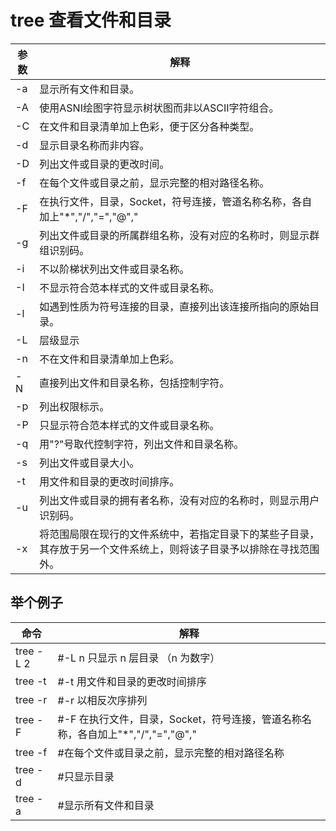# tree 查看文件和目录

| 参数 |                                                 解释                                                 |
| ---- | ---------------------------------------------------------------------------------------------------- |
| -a   | 显示所有文件和目录。                                                                                   |
| -A   | 使用ASNI绘图字符显示树状图而非以ASCII字符组合。                                                          |
| -C   | 在文件和目录清单加上色彩，便于区分各种类型。                                                             |
| -d   | 显示目录名称而非内容。                                                                                 |
| -D  | 列出文件或目录的更改时间。                                                                             |
| -f   | 在每个文件或目录之前，显示完整的相对路径名称。                                                            |
| -F   | 在执行文件，目录，Socket，符号连接，管道名称名称，各自加上"*","/","=","@","                               |
| -g   | 列出文件或目录的所属群组名称，没有对应的名称时，则显示群组识别码。                                          |
| -i   | 不以阶梯状列出文件或目录名称。                                                                          |
| -I   | 不显示符合范本样式的文件或目录名称。                                                                     |
| -l   | 如遇到性质为符号连接的目录，直接列出该连接所指向的原始目录。                                               |
| -L   | 层级显示                                                                                             |
| -n   | 不在文件和目录清单加上色彩。                                                                            |
| -N  | 直接列出文件和目录名称，包括控制字符。                                                                   |
| -p   | 列出权限标示。                                                                                        |
| -P   | 只显示符合范本样式的文件或目录名称。                                                                     |
| -q   | 用"?"号取代控制字符，列出文件和目录名称。                                                                |
| -s   | 列出文件或目录大小。                                                                                   |
| -t   | 用文件和目录的更改时间排序。                                                                            |
| -u   | 列出文件或目录的拥有者名称，没有对应的名称时，则显示用户识别码。                                            |
| -x   | 将范围局限在现行的文件系统中，若指定目录下的某些子目录，其存放于另一个文件系统上，则将该子目录予以排除在寻找范围外。 |

## 举个例子
|   命令    |                                    解释                                    |
| --------- | ------------------------------------------------------------------------- |
| tree -L 2 | #-L n 只显示 n 层目录 （n 为数字）                                           |
| tree -t   | #-t 用文件和目录的更改时间排序                                               |
| tree -r   | #-r 以相反次序排列                                                          |
| tree -F   | #-F 在执行文件，目录，Socket，符号连接，管道名称名称，各自加上"*","/","=","@"," |
| tree -f   | #在每个文件或目录之前，显示完整的相对路径名称                                  |
| tree -d   | #只显示目录                                                                |
| tree -a   | #显示所有文件和目录                                                         |